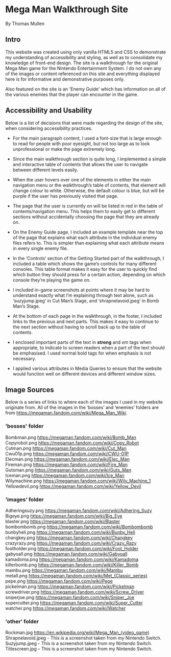 # Mega Man Walkthrough Site

By Thomas Mullen

## Intro

This website was created using only vanilla HTML5 and CSS to demonstrate my understanding of accessibility and styling, as well as to consolidate my knowledge of front-end design. The site is a walkthrough for the original Mega Man game for the Nintendo Entertainment System. I do not own any of the images or content referenced on this site and everything displayed here is for informative and demonstrative purposes only.

Also featured on the site is an 'Enemy Guide' which has information on all of the various enemies that the player can encounter in the game.

## Accessibility and Usability

Below is a list of decisions that were made regarding the design of the site, when considering accessibility practices.

*	For the main paragraph content, I used a font-size that is large enough to read for people with poor eyesight, but not too large as to look unprofessional or make the page extremely long.

*	Since the main walkthrough section is quite long, I implemented a simple and interactive table of contents that allows the user to navigate between different levels easily. 

* When the user hovers over one of the elements in either the main navigation menu or the walkthrough’s table of contents, that element will change colour to white. Otherwise, the default colour is blue, but will be purple if the user has previously visited that page.

* The page that the user is currently on will be listed in red in the table of contents/navigation menu. This helps them to easily get to different sections without accidentally choosing the page that they are already on.

* On the Enemy Guide page, I included an example template near the top of the page that explains what each attribute in the individual enemy files refers to. This is simpler than explaining what each attribute means in every single enemy file. 

*	In the ‘Controls’ section of the Getting Started part of the walkthrough, I included a table which shows the game’s controls for many different consoles. This table format makes it easy for the user to quickly find which button they should press for a certain action, depending on which console they’re playing the game on.

*	I included in-game screenshots at points where it may be hard to understand exactly what I’m explaining through text alone, such as ‘suzyjump.jpeg’ in Cut Man’s Stage, and ‘shrapnelavoid.jpeg’ in Bomb Man’s Stage.

* At the bottom of each page in the walkthrough, in the footer, I included links to the previous and next parts. This makes it easy to continue to the next section without having to scroll back up to the table of contents.

* I enclosed important parts of the text in <strong>strong</strong> and <em>em</em> tags when appropriate, to indicate to screen readers when a part of the text should be emphasised. I used normal bold tags for when emphasis is not necessary. 

* I applied various attributes in Media Queries to ensure that the website would function well on different devices and different window sizes.

## Image Sources

Below is a series of links to where each of the images I used in my website originate from.
All of the images in the ‘bosses’ and ‘enemies’ folders are from https://megaman.fandom.com/wiki/Mega_Man_Wiki.

### 'bosses' folder

Bombman.png https://megaman.fandom.com/wiki/Bomb_Man<br>
Copyrobot.png https://megaman.fandom.com/wiki/Copy_Robot<br>
Cutman.png https://megaman.fandom.com/wiki/Cut_Man<br>
Cwu01p.png https://megaman.fandom.com/wiki/CWU-01P<br>
Elecman.png https://megaman.fandom.com/wiki/Elec_Man<br>
Fireman.png https://megaman.fandom.com/wiki/Fire_Man<br>
Gutsman.png https://megaman.fandom.com/wiki/Guts_Man<br>
Iceman.png https://megaman.fandom.com/wiki/Ice_Man<br>
Wilymachine.png https://megaman.fandom.com/wiki/Wily_Machine_1<br>
Yellowdevil.png https://megaman.fandom.com/wiki/Yellow_Devil<br>

### 'images' folder

Adheringsuzy.png https://megaman.fandom.com/wiki/Adhering_Suzy<br>
Bigeye.png https://megaman.fandom.com/wiki/Big_Eye<br>
blaster.png https://megaman.fandom.com/wiki/Blaster<br>
bombombomb.png https://megaman.fandom.com/wiki/Bombombomb<br>
bunbyheli.png https://megaman.fandom.com/wiki/Bunby_Heli<br>
changkey.png https://megaman.fandom.com/wiki/Changkey<br>
crazyrazy.png https://megaman.fandom.com/wiki/Crazy_Razy<br>
footholder.png https://megaman.fandom.com/wiki/Foot_Holder<br>
gabyoall.png https://megaman.fandom.com/wiki/Gabyoall<br>
kamadoma.png https://megaman.fandom.com/wiki/Kamadoma<br>
killerbomb.png https://megaman.fandom.com/wiki/Killer_Bomb<br>
mambu.png https://megaman.fandom.com/wiki/Mambu<br>
metall.png https://megaman.fandom.com/wiki/Met_(Classic_series)<br>
pepe.png https://megaman.fandom.com/wiki/Pepe<br>
pickelman.png https://megaman.fandom.com/wiki/Pickelman<br>
screwdriver.png https://megaman.fandom.com/wiki/Screw_Driver<br>
sniperjoe.png https://megaman.fandom.com/wiki/Sniper_Joe<br>
supercutter.png https://megaman.fandom.com/wiki/Super_Cutter<br>
watcher.png https://megaman.fandom.com/wiki/Watcher<br>

### 'other' folder

Rockman.jpg https://en.wikipedia.org/wiki/Mega_Man_(video_game)<br>
Shrapnelavoid.jpeg - This is a screenshot taken from my Nintendo Switch.<br>
Suzyjump.jpeg - This is a screenshot taken from my Nintendo Switch.<br>
Titlescreen.jpg – This is a screenshot taken from my Nintendo Switch.<br>
